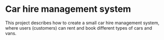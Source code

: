 # Car hire management system

This project describes how to create a small car hire management system, where users (customers) can rent and book different types of cars and vans.
